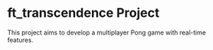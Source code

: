 # ft_transcendence Project
This project aims to develop a multiplayer Pong game with real-time features.
